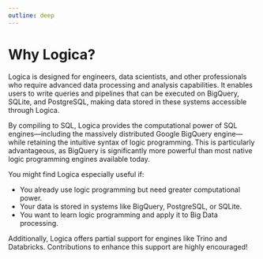 ```yaml
---
outline: deep
---
```


# Why Logica?
Logica is designed for engineers, data scientists, and other professionals who require advanced data processing and analysis capabilities. It enables users to write queries and pipelines that can be executed on BigQuery, SQLite, and PostgreSQL, making data stored in these systems accessible through Logica.

By compiling to SQL, Logica provides the computational power of SQL engines—including the massively distributed Google BigQuery engine—while retaining the intuitive syntax of logic programming. This is particularly advantageous, as BigQuery is significantly more powerful than most native logic programming engines available today.

You might find Logica especially useful if:

- You already use logic programming but need greater computational power.
- Your data is stored in systems like BigQuery, PostgreSQL, or SQLite.
- You want to learn logic programming and apply it to Big Data processing.

Additionally, Logica offers partial support for engines like Trino and Databricks. Contributions to enhance this support are highly encouraged!

